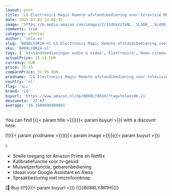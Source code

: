 ```yaml
---
layout: post
title: 'LG Electronics Magic Remote afstandsbediening voor televisie MR20GA'
date: 2025-07-01 22:04:37
image: 'https://m.media-amazon.com/images/I/31dUkXzTpNL._SL500_._SL400_.jpg'
comments: true
category: ofertas
author: 'tole.es'
slug: 'B088LY8R1H-nl LG Electronics Magic Remote afstandsbediening voor...'
sku: 'B088LY8R1H-nl'
tags: [ 'Afstandsbedieningen audio & video','Elektronica','Home cinema-, tv- & videoproducten','Home cinema-videoaccessoires','lg','🇳🇱', ]
actualPrice: 25.15 EUR
currency: EUR
price: 25.15
comparePrice: 32.95 EUR
prodname: 'LG Electronics Magic Remote afstandsbediening voor televisie MR20GA'
country: 'nl'
flag: '🇳🇱'
brand: 'LG'
buyurl: 'https://www.amazon.nl/dp/B088LY8R1H/?tag=tolees0b-21'
descuento: '23.67'
average: '26.1609090909091'
---
```


You can find [{{< param title >}}]({{< param buyurl >}}) with a discount here:

[![{{< param prodname >}}]({{< param image >}})]({{< param buyurl >}})

ℹ️:

- Snelle toegang tot Amazon Prime en Netflix
- Kalibratiefunctie voor tv-geluid
- Muiswijzerfunctie, gebarenbediening
- Ideaal voor Google Assistant en Alexa
- Spraakbesturing met microfoonknop

[🛒 Buy it!!]({{< param buyurl >}})
{{<world>}}B088LY8R1H{{</world>}}
